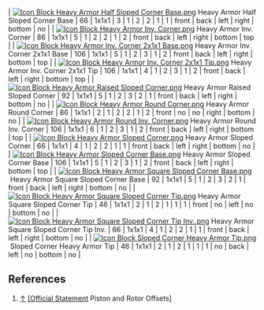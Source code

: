 | [![Icon Block Heavy Armor Half Sloped Corner Base.png](https://spaceengineers.wiki.gg/images/thumb/f/fd/Icon_Block_Heavy_Armor_Half_Sloped_Corner_Base.png/21px-Icon_Block_Heavy_Armor_Half_Sloped_Corner_Base.png?dbcb9b)](https://spaceengineers.wiki.gg/wiki/Heavy_Armor_Half_Sloped_Corner_Base "Heavy Armor Half Sloped Corner Base") Heavy Armor Half Sloped Corner Base | 66  | 1x1x1 | 3   | 1   | 2   | 2   | 1   | 1   | front | back | left | right | bottom | no  |
| [![Icon Block Heavy Armor Inv. Corner.png](https://spaceengineers.wiki.gg/images/thumb/5/52/Icon_Block_Heavy_Armor_Inv._Corner.png/21px-Icon_Block_Heavy_Armor_Inv._Corner.png?1d0826)](https://spaceengineers.wiki.gg/wiki/Heavy_Armor_Inv._Corner "Heavy Armor Inv. Corner") Heavy Armor Inv. Corner | 86  | 1x1x1 | 5   | 1   | 2   | 2   | 1   | 2   | front | back | left | right | bottom | top |
| [![Icon Block Heavy Armor Inv. Corner 2x1x1 Base.png](https://spaceengineers.wiki.gg/images/thumb/b/b6/Icon_Block_Heavy_Armor_Inv._Corner_2x1x1_Base.png/21px-Icon_Block_Heavy_Armor_Inv._Corner_2x1x1_Base.png?7e933e)](https://spaceengineers.wiki.gg/wiki/Heavy_Armor_Inv._Corner_2x1x1_Base "Heavy Armor Inv. Corner 2x1x1 Base") Heavy Armor Inv. Corner 2x1x1 Base | 106 | 1x1x1 | 5   | 1   | 2   | 3   | 1   | 2   | front | back | left | right | bottom | top |
| [![Icon Block Heavy Armor Inv. Corner 2x1x1 Tip.png](https://spaceengineers.wiki.gg/images/thumb/2/26/Icon_Block_Heavy_Armor_Inv._Corner_2x1x1_Tip.png/21px-Icon_Block_Heavy_Armor_Inv._Corner_2x1x1_Tip.png?7b97df)](https://spaceengineers.wiki.gg/wiki/Heavy_Armor_Inv._Corner_2x1x1_Tip "Heavy Armor Inv. Corner 2x1x1 Tip") Heavy Armor Inv. Corner 2x1x1 Tip | 106 | 1x1x1 | 4   | 1   | 2   | 3   | 1   | 2   | front | back | left | right | bottom | top |
| [![Icon Block Heavy Armor Raised Sloped Corner.png](https://spaceengineers.wiki.gg/images/thumb/f/fc/Icon_Block_Heavy_Armor_Raised_Sloped_Corner.png/21px-Icon_Block_Heavy_Armor_Raised_Sloped_Corner.png?d9c732)](https://spaceengineers.wiki.gg/wiki/Heavy_Armor_Raised_Sloped_Corner "Heavy Armor Raised Sloped Corner") Heavy Armor Raised Sloped Corner | 92  | 1x1x1 | 5   | 1   | 2   | 3   | 2   | 1   | front | back | left | right | bottom | no  |
| [![Icon Block Heavy Armor Round Corner.png](https://spaceengineers.wiki.gg/images/thumb/2/2f/Icon_Block_Heavy_Armor_Round_Corner.png/21px-Icon_Block_Heavy_Armor_Round_Corner.png?4fcdd0)](https://spaceengineers.wiki.gg/wiki/Heavy_Armor_Round_Corner "Heavy Armor Round Corner") Heavy Armor Round Corner | 86  | 1x1x1 | 2   | 1   | 2   | 2   | 1   | 2   | front | no  | no  | right | bottom | no  |
| [![Icon Block Heavy Armor Round Inv. Corner.png](https://spaceengineers.wiki.gg/images/thumb/f/f2/Icon_Block_Heavy_Armor_Round_Inv._Corner.png/21px-Icon_Block_Heavy_Armor_Round_Inv._Corner.png?4c8e3a)](https://spaceengineers.wiki.gg/wiki/Heavy_Armor_Round_Inv._Corner "Heavy Armor Round Inv. Corner") Heavy Armor Round Inv. Corner | 106 | 1x1x1 | 6   | 1   | 2   | 3   | 1   | 2   | front | back | left | right | bottom | top |
| [![Icon Block Heavy Armor Sloped Corner.png](https://spaceengineers.wiki.gg/images/thumb/a/ad/Icon_Block_Heavy_Armor_Sloped_Corner.png/21px-Icon_Block_Heavy_Armor_Sloped_Corner.png?a577a4)](https://spaceengineers.wiki.gg/wiki/Heavy_Armor_Sloped_Corner "Heavy Armor Sloped Corner") Heavy Armor Sloped Corner | 66  | 1x1x1 | 4   | 1   | 2   | 2   | 1   | 1   | front | back | left | right | bottom | no  |
| [![Icon Block Heavy Armor Sloped Corner Base.png](https://spaceengineers.wiki.gg/images/thumb/1/1f/Icon_Block_Heavy_Armor_Sloped_Corner_Base.png/21px-Icon_Block_Heavy_Armor_Sloped_Corner_Base.png?fb64e2)](https://spaceengineers.wiki.gg/wiki/Heavy_Armor_Sloped_Corner_Base "Heavy Armor Sloped Corner Base") Heavy Armor Sloped Corner Base | 106 | 1x1x1 | 5   | 1   | 2   | 3   | 1   | 2   | front | back | left | right | bottom | top |
| [![Icon Block Heavy Armor Square Sloped Corner Base.png](https://spaceengineers.wiki.gg/images/thumb/e/e0/Icon_Block_Heavy_Armor_Square_Sloped_Corner_Base.png/21px-Icon_Block_Heavy_Armor_Square_Sloped_Corner_Base.png?111860)](https://spaceengineers.wiki.gg/wiki/Heavy_Armor_Square_Sloped_Corner_Base "Heavy Armor Square Sloped Corner Base") Heavy Armor Square Sloped Corner Base | 92  | 1x1x1 | 5   | 1   | 2   | 3   | 2   | 1   | front | back | left | right | bottom | no  |
| [![Icon Block Heavy Armor Square Sloped Corner Tip.png](https://spaceengineers.wiki.gg/images/thumb/1/12/Icon_Block_Heavy_Armor_Square_Sloped_Corner_Tip.png/21px-Icon_Block_Heavy_Armor_Square_Sloped_Corner_Tip.png?21cc80)](https://spaceengineers.wiki.gg/wiki/Heavy_Armor_Square_Sloped_Corner_Tip "Heavy Armor Square Sloped Corner Tip") Heavy Armor Square Sloped Corner Tip | 46  | 1x1x1 | 2   | 1   | 2   | 1   | 1   | 1   | front | no  | left | no  | bottom | no  |
| [![Icon Block Heavy Armor Square Sloped Corner Tip Inv..png](https://spaceengineers.wiki.gg/images/thumb/b/b2/Icon_Block_Heavy_Armor_Square_Sloped_Corner_Tip_Inv..png/21px-Icon_Block_Heavy_Armor_Square_Sloped_Corner_Tip_Inv..png?976d78)](https://spaceengineers.wiki.gg/wiki/Heavy_Armor_Square_Sloped_Corner_Tip_Inv. "Heavy Armor Square Sloped Corner Tip Inv.") Heavy Armor Square Sloped Corner Tip Inv. | 66  | 1x1x1 | 4   | 1   | 2   | 2   | 1   | 1   | front | back | left | right | bottom | no  |
| [![Icon Block Sloped Corner Heavy Armor Tip.png](https://spaceengineers.wiki.gg/images/thumb/d/d6/Icon_Block_Sloped_Corner_Heavy_Armor_Tip.png/21px-Icon_Block_Sloped_Corner_Heavy_Armor_Tip.png?dbbb88)](https://spaceengineers.wiki.gg/wiki/Sloped_Corner_Heavy_Armor_Tip "Sloped Corner Heavy Armor Tip") Sloped Corner Heavy Armor Tip | 46  | 1x1x1 | 2   | 1   | 2   | 1   | 1   | 1   | no  | back | left | no  | bottom | no  |

## References

1.  [↑](#cite_ref-1 "Jump up") [\[Official Statement](https://steamcommunity.com/sharedfiles/filedetails/?id=2965022823) Piston and Rotor Offsets\]
